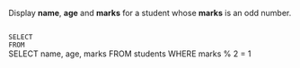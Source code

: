 Display **name**, **age** and **marks** for a student
whose **marks** is an odd number.



<Editor lang="sql" dbName="students1.db" type="exercise">
<code>
SELECT
FROM
</code>

<solution>
SELECT name, age, marks
FROM students
WHERE marks % 2 = 1
</solution>
</Editor>